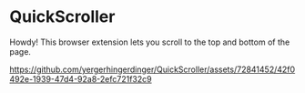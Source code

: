 # QuickScroller

Howdy! This browser extension lets you scroll to the top and bottom of the page.

https://github.com/yergerhingerdinger/QuickScroller/assets/72841452/42f0492e-1939-47d4-92a8-2efc721f32c9
